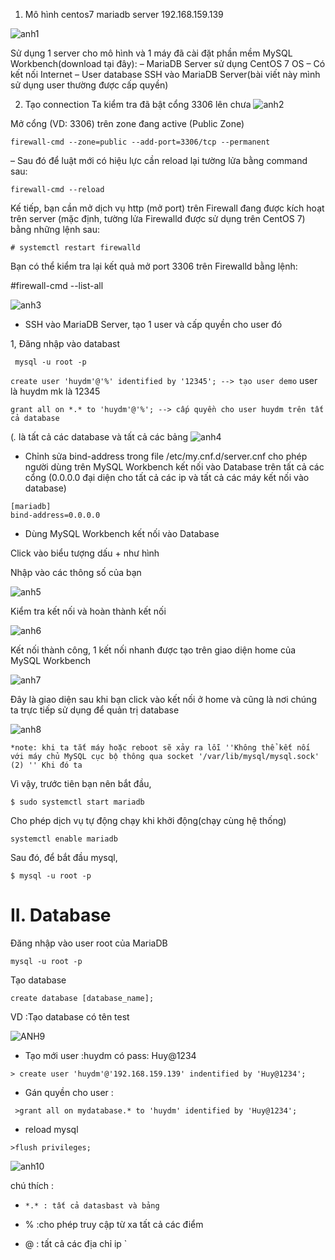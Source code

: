 1. Mô hình centos7 mariadb server 192.168.159.139

![anh1](https://image.prntscr.com/image/azA3dOo_SZeL7TGOSR2VAA.png)

Sử dụng 1 server cho mô hình và 1 máy đã cài đặt phần mềm MySQL Workbench(download tại đây):
– MariaDB Server sử dụng CentOS 7 OS
– Có kết nối Internet
– User database SSH vào MariaDB Server(bài viết này mình sử dụng user thường được cấp quyền)

2. Tạo connection
Ta kiểm tra đã bật cổng 3306 lên chưa
![anh2](https://image.prntscr.com/image/nu9CURAcTZS9_hq7BS9pKg.png)

Mở cổng (VD: 3306) trên zone đang active (Public Zone)
```
firewall-cmd --zone=public --add-port=3306/tcp --permanent
```
– Sau đó để luật mới có hiệu lực cần reload lại tường lửa bằng command sau:
```
firewall-cmd --reload
```

Kế tiếp, bạn cần mở dịch vụ http (mở port) trên Firewall đang được kích hoạt trên server (mặc định, tường lửa Firewalld được sử dụng trên CentOS 7) bằng những lệnh sau:
```
# systemctl restart firewalld
```
Bạn có thể kiểm tra lại kết quả mở port 3306 trên Firewalld bằng lệnh:

#firewall-cmd --list-all

![anh3](https://image.prntscr.com/image/O44jZvZsQQqfPbojcMX7Ug.png)

- SSH vào MariaDB Server, tạo 1 user và cấp quyền cho user đó

1, Đăng nhập vào databast
```
 mysql -u root -p
 ```
 `create user 'huydm'@'%' identified by '12345'; --> tạo user demo` user là huydm mk là 12345

`grant all on *.* to 'huydm'@'%'; --> cấp quyền cho user huydm trên tất cả database`

(*.* là tất cả các database và tất cả các bảng 
![anh4](https://image.prntscr.com/image/GJx9jnwiS1SQXeR2T3gOqQ.png)

- Chỉnh sửa bind-address trong file /etc/my.cnf.d/server.cnf cho phép người dùng trên MySQL Workbench kết nối vào Database trên tất cả các cổng (0.0.0.0 đại diện cho tất cả các ip và tất cả các máy kết nối vào database)
```
[mariadb] 
bind-address=0.0.0.0
```
- Dùng MySQL Workbench kết nối vào Database

Click vào biểu tượng dấu + như hình

Nhập vào các thông số của bạn

![anh5](https://image.prntscr.com/image/H8g48kAUQTeTru7rmSczRA.png)

Kiểm tra kết nối và hoàn thành kết nối

![anh6](https://image.prntscr.com/image/RBZg1WbBR06HoeAmT5cBhA.png)

Kết nối thành công, 1 kết nối nhanh được tạo trên giao diện home của MySQL Workbench

![anh7](https://image.prntscr.com/image/goaJVKpwSb6OxmCLsFrVZw.png)

Đây là giao diện sau khi bạn click vào kết nối ở home và cũng là nơi chúng ta trực tiếp sử dụng để quản trị database

![anh8](https://image.prntscr.com/image/IjU8pCAcSWK4PB0MdnookQ.png)

 `*note: khi ta tắt máy hoặc reboot sẽ xảy ra lỗi ''Không thể kết nối với máy chủ MySQL cục bộ thông qua socket '/var/lib/mysql/mysql.sock' (2) '' Khi đó ta `

 Vì vậy, trước tiên bạn nên bắt đầu,
```
$ sudo systemctl start mariadb
```
Cho phép dịch vụ tự động chạy khi khởi động(chạy cùng hệ thống)
```
systemctl enable mariadb
```
Sau đó, để bắt đầu mysql,
```
$ mysql -u root -p
```
# II. Database

Đăng nhập vào user root của MariaDB

```
mysql -u root -p
```
Tạo database
```
create database [database_name];
```
VD :Tạo database có tên test

![ANH9](https://image.prntscr.com/image/DaykWl7LR5mFHMhKyW2nrg.png)

- Tạo mới user :huydm có pass: Huy@1234
```
> create user 'huydm'@'192.168.159.139' indentified by 'Huy@1234';
```

- Gán quyền cho user : 
 
```
 >grant all on mydatabase.* to 'huydm' identified by 'Huy@1234';
```
- reload mysql
```
>flush privileges;
```
![anh10](https://image.prntscr.com/image/WF8M-wGkTnKUCWTlM9IfTA.png)

chú thích :


 - ```*.* : tất cả datasbast và bảng```

- % :cho phép truy cập từ xa tất cả các điểm

- @ : tất cả các địa chỉ ip
`